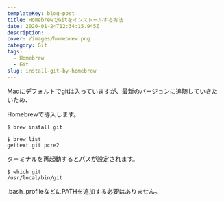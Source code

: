 ```yaml
---
templateKey: blog-post
title: HomebrewでGitをインストールする方法
date: 2020-01-24T12:34:15.945Z
description: 
cover: /images/homebrew.png
category: Git
tags:
  - Homebrew
  - Git
slug: install-git-by-homebrew
---
```


Macにデフォルトでgitは入っていますが、最新のバージョンに追随していきたいため、

Homebrewで導入します。


```shell
$ brew install git
```

```shell
$ brew list
gettext	git	pcre2
```

ターミナルを再起動するとパスが設定されます。

```shell
$ which git
/usr/local/bin/git
```

.bash_profileなどにPATHを追加する必要はありません。
